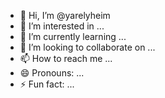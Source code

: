 - 👋 Hi, I’m @yarelyheim
- 👀 I’m interested in ...
- 🌱 I’m currently learning ...
- 💞️ I’m looking to collaborate on ...
- 📫 How to reach me ...
- 😄 Pronouns: ...
- ⚡ Fun fact: ...

<!---
yarelyheim/yarelyheim is a ✨ special ✨ repository because its `README.md` (this file) appears on your GitHub profile.
You can click the Preview link to take a look at your changes.
--->
